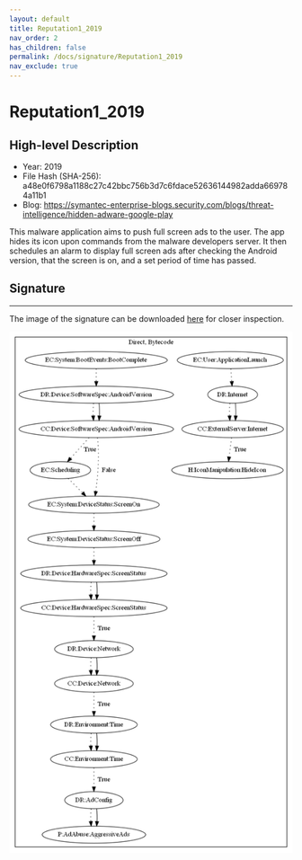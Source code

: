 ```yaml
---
layout: default
title: Reputation1_2019
nav_order: 2
has_children: false
permalink: /docs/signature/Reputation1_2019
nav_exclude: true
---
```


# Reputation1_2019

## High-level Description

* Year: 2019
* File Hash (SHA-256): a48e0f6798a1188c27c42bbc756b3d7c6fdace52636144982adda669784a11b1
* Blog: https://symantec-enterprise-blogs.security.com/blogs/threat-intelligence/hidden-adware-google-play

This malware application aims to push full screen ads to the user. The app hides its icon upon commands from the malware developers server. It then schedules an alarm to display full screen ads after checking the Android version, that the screen is on, and a set period of time has passed.

## Signature
---

The image of the signature can be downloaded [here](../../img/signatures/Reputation1_2019.png) for closer inspection.

![](../../img/signatures/Reputation1_2019.png)
